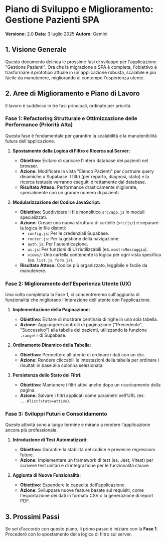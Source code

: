 # Piano di Sviluppo e Miglioramento: Gestione Pazienti SPA

**Versione:** 2.0
**Data:** 3 luglio 2025
**Autore:** Gemini

## 1. Visione Generale

Questo documento delinea le prossime fasi di sviluppo per l'applicazione "Gestione Pazienti". Ora che la migrazione a SPA è completa, l'obiettivo è trasformare il prototipo attuale in un'applicazione robusta, scalabile e più facile da manutenere, migliorando al contempo l'esperienza utente.

## 2. Aree di Miglioramento e Piano di Lavoro

Il lavoro è suddiviso in tre fasi principali, ordinate per priorità.

### Fase 1: Refactoring Strutturale e Ottimizzazione delle Performance (Priorità Alta)

Questa fase è fondamentale per garantire la scalabilità e la manutenibilità futura dell'applicazione.

1.  **Spostamento della Logica di Filtro e Ricerca sul Server:**
    -   **Obiettivo:** Evitare di caricare l'intero database dei pazienti nel browser.
    -   **Azione:** Modificare la vista "Elenco Pazienti" per costruire query dinamiche a Supabase. I filtri (per reparto, diagnosi, stato) e la ricerca testuale verranno eseguiti direttamente dal database.
    -   **Risultato Atteso:** Performance drasticamente migliorate, specialmente con un grande numero di pazienti.

2.  **Modularizzazione del Codice JavaScript:**
    -   **Obiettivo:** Suddividere il file monolitico `src/app.js` in moduli specializzati.
    -   **Azione:** Creare una nuova struttura di cartelle (`src/js/`) e separare la logica in file distinti:
        -   `config.js`: Per le credenziali Supabase.
        -   `router.js`: Per la gestione della navigazione.
        -   `auth.js`: Per l'autenticazione.
        -   `ui.js`: Per funzioni di UI riutilizzabili (es. `mostraMessaggio`).
        -   `views/`: Una cartella contenente la logica per ogni vista specifica (es. `list.js`, `form.js`).
    -   **Risultato Atteso:** Codice più organizzato, leggibile e facile da manutenere.

### Fase 2: Miglioramento dell'Esperienza Utente (UX)

Una volta completata la Fase 1, ci concentreremo sull'aggiunta di funzionalità che migliorano l'interazione dell'utente con l'applicazione.

1.  **Implementazione della Paginazione:**
    -   **Obiettivo:** Evitare di mostrare centinaia di righe in una sola tabella.
    -   **Azione:** Aggiungere controlli di paginazione ("Precedente", "Successivo") alla tabella dei pazienti, utilizzando la funzione `.range()` di Supabase.

2.  **Ordinamento Dinamico della Tabella:**
    -   **Obiettivo:** Permettere all'utente di ordinare i dati con un clic.
    -   **Azione:** Rendere cliccabili le intestazioni della tabella per ordinare i risultati in base alla colonna selezionata.

3.  **Persistenza dello Stato dei Filtri:**
    -   **Obiettivo:** Mantenere i filtri attivi anche dopo un ricaricamento della pagina.
    -   **Azione:** Salvare i filtri applicati come parametri nell'URL (es. `...#list?stato=attivo`).

### Fase 3: Sviluppi Futuri e Consolidamento

Queste attività sono a lungo termine e mirano a rendere l'applicazione ancora più professionale.

1.  **Introduzione di Test Automatizzati:**
    -   **Obiettivo:** Garantire la stabilità del codice e prevenire regressioni future.
    -   **Azione:** Implementare un framework di test (es. Jest, Vitest) per scrivere test unitari e di integrazione per le funzionalità chiave.

2.  **Aggiunta di Nuove Funzionalità:**
    -   **Obiettivo:** Espandere le capacità dell'applicazione.
    -   **Azione:** Sviluppare nuove feature basate sui requisiti, come l'esportazione dei dati in formato CSV o la generazione di report PDF.

## 3. Prossimi Passi

Se sei d'accordo con questo piano, il primo passo è iniziare con la **Fase 1**. Procederò con lo spostamento della logica di filtro sul server.
